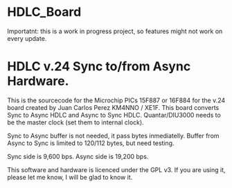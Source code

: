 # HDLC_Board

Importatnt: this is a work in progress project, so features might not work on every update.

# HDLC v.24 Sync to/from Async Hardware.

This is the sourcecode for the Microchip PICs 15F887 or 16F884 for the v.24 board created by Juan Carlos Perez KM4NNO / XE1F.
This board converts Sync to Async HDLC and Async to Sync HDLC.
Quantar/DIU3000 needs to be the master clock (set them to internal clock).

Sync to Async buffer is not needed, it pass bytes inmediatelly.
Buffer from Async to Sync is limited to 120/112 bytes, but need testing.

Sync side is 9,600 bps.
Async side is 19,200 bps.

This software and hardware is licenced under the GPL v3. If you are using it, please let me know, I will be glad to know it.
